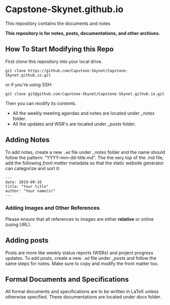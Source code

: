 # Capstone-Skynet.github.io
This repository contains the documents and notes

**This repository is for notes, posts, documentations, and other archives.**

## How To Start Modifying this Repo

First clone this repository into your local drive.

```shell
git clone https://github.com/Capstone-Skynet/Capstone-Skynet.github.io.git
``` 

or if you're using SSH:

```shell
git clone git@github.com:Capstone-Skynet/Capstone-Skynet.github.io.git
```

Then you can modify its contents.

- All the weekly meeting agendas and notes are located under *_notes* folder.
- All the updates and WSR's are located under *_posts* folder.


## Adding Notes

To add notes, create a new `.md` file under *_notes* folder and the name should follow the pattern: "YYYY-mm-dd-title.md".
The the very top of the .md file, add the following *front matter* metadata so that the static website generator can
categorize and sort it:

```gfm
---
date: 2019-09-16
title: "Your title"
author: "Your name(s)"
---
```

### Adding Images and Other References

Please ensure that all references to images are either **relative** or online (using URL).

## Adding posts

Posts are more like weekly status reports (WSRs) and project progress updates. To add posts, create a new `.md` file under *_posts* and
follow the same steps for notes. Make sure to copy and modify the front matter too.

## Formal Documents and Specifications

All formal documents and specifications are to be written in LaTeX unless otherwise specified. These documentations are located under *docs* folder.